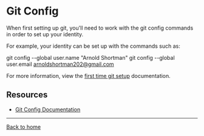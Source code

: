# Git Config

When first setting up git, you'll need to work with the git config commands in order to set up your identity.

For example, your identity can be set up with the commands such as:


git config --global user.name "Arnold Shortman"
git config --global user.email arnoldshortman202@gmail.com


For more information, view the [first time git setup](https://git-scm.com/en/v2/Getting-Started-First-Time-Git-Setup) documentation.

## Resources

- [Git Config Documentation](https://git-scm.com/docs/gitconfig)

---

[Back to home](../README.md)
